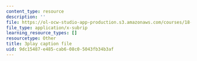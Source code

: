 ```yaml
---
content_type: resource
description: ''
file: https://ol-ocw-studio-app-production.s3.amazonaws.com/courses/18-01sc-single-variable-calculus-fall-2010/9dc15487e485cab608c05043fb34b3af_e4cURLXGjrM.srt
file_type: application/x-subrip
learning_resource_types: []
resourcetype: Other
title: 3play caption file
uid: 9dc15487-e485-cab6-08c0-5043fb34b3af
---
```

